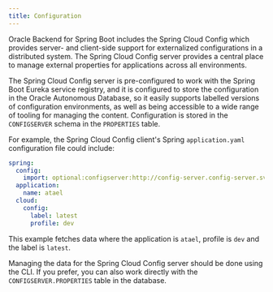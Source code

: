 ```yaml
---
title: Configuration
---
```


Oracle Backend for Spring Boot includes the Spring Cloud Config which provides server- and client-side support for externalized
configurations in a distributed system. The Spring Cloud Config server provides a central place to manage external properties for applications
across all environments.

The Spring Cloud Config server is pre-configured to work with the Spring Boot Eureka service registry, and it is configured to store the configuration
in the Oracle Autonomous Database, so it easily supports labelled versions of configuration
environments, as well as being accessible to a wide range of tooling for managing the content.
Configuration is stored in the `CONFIGSERVER` schema in the `PROPERTIES` table.

For example, the Spring Cloud Config client's Spring `application.yaml` configuration file could include:

```yaml
spring:
  config:
    import: optional:configserver:http://config-server.config-server.svc.cluster.local:8080
  application:
    name: atael
  cloud:
    config:
      label: latest
      profile: dev
```

This example fetches data where the application is `atael`, profile is `dev` and the label is `latest`.

Managing the data for the Spring Cloud Config server should be done using the CLI.  If you prefer, you can also work directly with the `CONFIGSERVER.PROPERTIES` table in the database.
